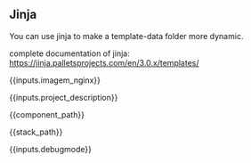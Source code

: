 
## Jinja

You can use jinja to make a template-data folder more dynamic.

complete documentation of jinja: https://jinja.palletsprojects.com/en/3.0.x/templates/


{{inputs.imagem_nginx}}

{{inputs.project_description}}

{{component_path}}

{{stack_path}}

{{inputs.debugmode}}